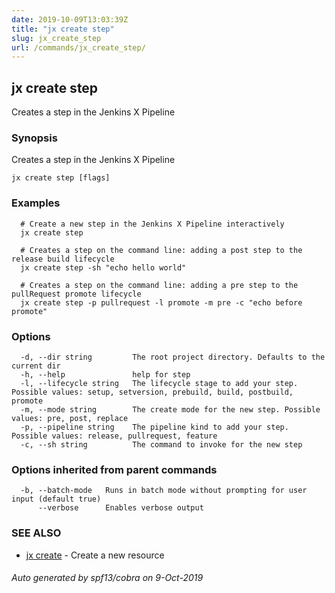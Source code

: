 ```yaml
---
date: 2019-10-09T13:03:39Z
title: "jx create step"
slug: jx_create_step
url: /commands/jx_create_step/
---
```

## jx create step

Creates a step in the Jenkins X Pipeline

### Synopsis

Creates a step in the Jenkins X Pipeline

```
jx create step [flags]
```

### Examples

```
  # Create a new step in the Jenkins X Pipeline interactively
  jx create step
  
  # Creates a step on the command line: adding a post step to the release build lifecycle
  jx create step -sh "echo hello world"
  
  # Creates a step on the command line: adding a pre step to the pullRequest promote lifecycle
  jx create step -p pullrequest -l promote -m pre -c "echo before promote"
```

### Options

```
  -d, --dir string         The root project directory. Defaults to the current dir
  -h, --help               help for step
  -l, --lifecycle string   The lifecycle stage to add your step. Possible values: setup, setversion, prebuild, build, postbuild, promote
  -m, --mode string        The create mode for the new step. Possible values: pre, post, replace
  -p, --pipeline string    The pipeline kind to add your step. Possible values: release, pullrequest, feature
  -c, --sh string          The command to invoke for the new step
```

### Options inherited from parent commands

```
  -b, --batch-mode   Runs in batch mode without prompting for user input (default true)
      --verbose      Enables verbose output
```

### SEE ALSO

* [jx create](/commands/jx_create/)	 - Create a new resource

###### Auto generated by spf13/cobra on 9-Oct-2019
